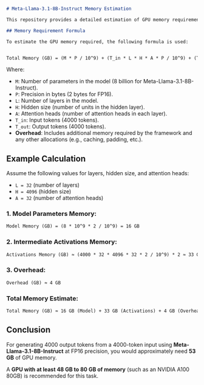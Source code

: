 

```markdown
# Meta-Llama-3.1-8B-Instruct Memory Estimation

This repository provides a detailed estimation of GPU memory requirements for generating text using the **Meta-Llama-3.1-8B-Instruct** model. The calculation assumes an input prompt of 4000 tokens and a generated output of 4000 tokens.

## Memory Requirement Formula

To estimate the GPU memory required, the following formula is used:


Total Memory (GB) = (M * P / 10^9) + (T_in * L * H * A * P / 10^9) + (T_out * L * H * A * P / 10^9) + Overhead
```

Where:
- `M`: Number of parameters in the model (8 billion for Meta-Llama-3.1-8B-Instruct).
- `P`: Precision in bytes (2 bytes for FP16).
- `L`: Number of layers in the model.
- `H`: Hidden size (number of units in the hidden layer).
- `A`: Attention heads (number of attention heads in each layer).
- `T_in`: Input tokens (4000 tokens).
- `T_out`: Output tokens (4000 tokens).
- **Overhead**: Includes additional memory required by the framework and any other allocations (e.g., caching, padding, etc.).

## Example Calculation

Assume the following values for layers, hidden size, and attention heads:
- `L = 32` (number of layers)
- `H = 4096` (hidden size)
- `A = 32` (number of attention heads)

### 1. Model Parameters Memory:

```markdown
Model Memory (GB) = (8 * 10^9 * 2 / 10^9) = 16 GB
```

### 2. Intermediate Activations Memory:

```markdown
Activations Memory (GB) ≈ (4000 * 32 * 4096 * 32 * 2 / 10^9) * 2 ≈ 33 GB
```

### 3. Overhead:

```markdown
Overhead (GB) ≈ 4 GB
```

### Total Memory Estimate:

```markdown
Total Memory (GB) ≈ 16 GB (Model) + 33 GB (Activations) + 4 GB (Overhead) ≈ 53 GB
```

## Conclusion

For generating 4000 output tokens from a 4000-token input using **Meta-Llama-3.1-8B-Instruct** at FP16 precision, you would approximately need **53 GB** of GPU memory.

A **GPU with at least 48 GB to 80 GB of memory** (such as an NVIDIA A100 80GB) is recommended for this task.



